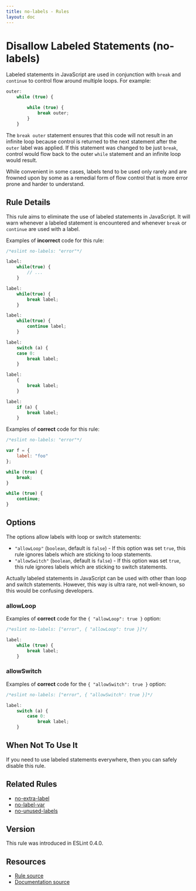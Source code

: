 ```yaml
---
title: no-labels - Rules
layout: doc
---
```

<!-- Note: No pull requests accepted for this file. See README.md in the root directory for details. -->

# Disallow Labeled Statements (no-labels)

Labeled statements in JavaScript are used in conjunction with `break` and `continue` to control flow around multiple loops. For example:

```js
outer:
    while (true) {

        while (true) {
            break outer;
        }
    }
```

The `break outer` statement ensures that this code will not result in an infinite loop because control is returned to the next statement after the `outer` label was applied. If this statement was changed to be just `break`, control would flow back to the outer `while` statement and an infinite loop would result.

While convenient in some cases, labels tend to be used only rarely and are frowned upon by some as a remedial form of flow control that is more error prone and harder to understand.

## Rule Details

This rule aims to eliminate the use of labeled statements in JavaScript. It will warn whenever a labeled statement is encountered and whenever `break` or `continue` are used with a label.

Examples of **incorrect** code for this rule:

```js
/*eslint no-labels: "error"*/

label:
    while(true) {
        // ...
    }

label:
    while(true) {
        break label;
    }

label:
    while(true) {
        continue label;
    }

label:
    switch (a) {
    case 0:
        break label;
    }

label:
    {
        break label;
    }

label:
    if (a) {
        break label;
    }
```

Examples of **correct** code for this rule:

```js
/*eslint no-labels: "error"*/

var f = {
    label: "foo"
};

while (true) {
    break;
}

while (true) {
    continue;
}
```

## Options

The options allow labels with loop or switch statements:

* `"allowLoop"` (`boolean`, default is `false`) - If this option was set `true`, this rule ignores labels which are sticking to loop statements.
* `"allowSwitch"` (`boolean`, default is `false`) - If this option was set `true`, this rule ignores labels which are sticking to switch statements.

Actually labeled statements in JavaScript can be used with other than loop and switch statements.
However, this way is ultra rare, not well-known, so this would be confusing developers.

### allowLoop

Examples of **correct** code for the `{ "allowLoop": true }` option:

```js
/*eslint no-labels: ["error", { "allowLoop": true }]*/

label:
    while (true) {
        break label;
    }
```

### allowSwitch

Examples of **correct** code for the `{ "allowSwitch": true }` option:

```js
/*eslint no-labels: ["error", { "allowSwitch": true }]*/

label:
    switch (a) {
        case 0:
            break label;
    }
```

## When Not To Use It

If you need to use labeled statements everywhere, then you can safely disable this rule.

## Related Rules

* [no-extra-label](./no-extra-label)
* [no-label-var](./no-label-var)
* [no-unused-labels](./no-unused-labels)

## Version

This rule was introduced in ESLint 0.4.0.

## Resources

* [Rule source](https://github.com/eslint/eslint/tree/master/lib/rules/no-labels.js)
* [Documentation source](https://github.com/eslint/eslint/tree/master/docs/rules/no-labels.md)
